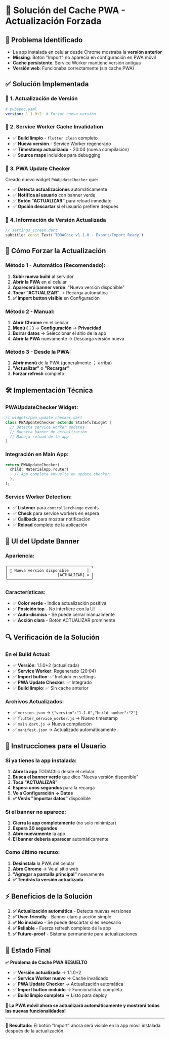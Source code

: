 # 📱 Solución del Cache PWA - Actualización Forzada

## 🐛 **Problema Identificado**
- La app instalada en celular desde Chrome mostraba la **versión anterior**
- **Missing**: Botón "Import" no aparecía en configuración en PWA móvil
- **Cache persistente**: Service Worker mantiene versión antigua
- **Versión web**: Funcionaba correctamente (sin cache PWA)

## ✅ **Solución Implementada**

### 🔧 **1. Actualización de Versión**
```yaml
# pubspec.yaml
version: 1.1.0+2  # Forzar nueva versión
```

### 🔄 **2. Service Worker Cache Invalidation**
- ✅ **Build limpio** - `flutter clean` completo
- ✅ **Nueva versión** - Service Worker regenerado
- ✅ **Timestamp actualizado** - 20:04 (nueva compilación)
- ✅ **Source maps** incluidos para debugging

### 📲 **3. PWA Update Checker**
Creado nuevo widget `PWAUpdateChecker` que:
- ✅ **Detecta actualizaciones** automáticamente
- ✅ **Notifica al usuario** con banner verde
- ✅ **Botón "ACTUALIZAR"** para reload inmediato
- ✅ **Opción descartar** si el usuario prefiere después

### 🎯 **4. Información de Versión Actualizada**
```dart
// settings_screen.dart
subtitle: const Text('TODAChic v1.1.0 - Export/Import Ready')
```

## 📱 **Cómo Forzar la Actualización**

### **Método 1 - Automático (Recomendado):**
1. **Subir nueva build** al servidor
2. **Abrir la PWA** en el celular
3. **Aparecerá banner verde**: "Nueva versión disponible"
4. **Tocar "ACTUALIZAR"** → Recarga automática
5. **✅ Import button visible** en Configuración

### **Método 2 - Manual:**
1. **Abrir Chrome** en el celular
2. **Menú (⋮)** → **Configuración** → **Privacidad**
3. **Borrar datos** → Seleccionar el sitio de la app
4. **Abrir la PWA** nuevamente → Descarga versión nueva

### **Método 3 - Desde la PWA:**
1. **Abrir menú** de la PWA (generalmente ⋮ arriba)
2. **"Actualizar"** o **"Recargar"**
3. **Forzar refresh** completo

## 🛠️ **Implementación Técnica**

### **PWAUpdateChecker Widget:**
```dart
// widgets/pwa_update_checker.dart
class PWAUpdateChecker extends StatefulWidget {
  // Detecta service worker updates
  // Muestra banner de actualización
  // Maneja reload de la app
}
```

### **Integración en Main App:**
```dart
return PWAUpdateChecker(
  child: MaterialApp.router(
    // App completa envuelta en update checker
  ),
);
```

### **Service Worker Detection:**
- ✅ **Listener** para `controllerchange` events
- ✅ **Check** para service workers en espera
- ✅ **Callback** para mostrar notificación
- ✅ **Reload** completo de la aplicación

## 🎨 **UI del Update Banner**

### **Apariencia:**
```
╭─────────────────────────────────────╮
│ 🔄 Nueva versión disponible        │
│                      [ACTUALIZAR] ✕ │
╰─────────────────────────────────────╯
```

### **Características:**
- ✅ **Color verde** - Indica actualización positiva
- ✅ **Posición top** - No interfiere con la UI
- ✅ **Auto-dismiss** - Se puede cerrar manualmente
- ✅ **Acción clara** - Botón ACTUALIZAR prominente

## 🔍 **Verificación de la Solución**

### **En el Build Actual:**
- ✅ **Versión**: 1.1.0+2 (actualizada)
- ✅ **Service Worker**: Regenerado (20:04)
- ✅ **Import button**: ✅ Incluido en settings
- ✅ **PWA Update Checker**: ✅ Integrado
- ✅ **Build limpio**: ✅ Sin cache anterior

### **Archivos Actualizados:**
- ✅ `version.json` → `{"version":"1.1.0","build_number":"2"}`
- ✅ `flutter_service_worker.js` → Nuevo timestamp
- ✅ `main.dart.js` → Nueva compilación
- ✅ `manifest.json` → Actualizado automáticamente

## 📲 **Instrucciones para el Usuario**

### **Si ya tienes la app instalada:**
1. **Abre la app** TODAChic desde el celular
2. **Busca el banner verde** que dice "Nueva versión disponible"
3. **Toca "ACTUALIZAR"** 
4. **Espera unos segundos** para la recarga
5. **Ve a Configuración → Datos** 
6. **✅ Verás "Importar datos"** disponible

### **Si el banner no aparece:**
1. **Cierra la app completamente** (no solo minimizar)
2. **Espera 30 segundos**
3. **Abre nuevamente** la app
4. **El banner debería aparecer** automáticamente

### **Como último recurso:**
1. **Desinstala** la PWA del celular
2. **Abre Chrome** → Ve al sitio web
3. **"Agregar a pantalla principal"** nuevamente
4. **✅ Tendrás la versión actualizada**

## ⚡ **Beneficios de la Solución**

1. **✅ Actualización automática** - Detecta nuevas versiones
2. **✅ User-friendly** - Banner claro y acción simple
3. **✅ No invasivo** - Se puede descartar si es necesario
4. **✅ Reliable** - Fuerza refresh completo de la app
5. **✅ Future-proof** - Sistema permanente para actualizaciones

## 🚀 **Estado Final**

**✅ Problema de Cache PWA RESUELTO**

- ✅ **Versión actualizada** → 1.1.0+2
- ✅ **Service Worker nuevo** → Cache invalidado
- ✅ **PWA Update Checker** → Actualización automática
- ✅ **Import button incluido** → Funcionalidad completa
- ✅ **Build limpio completo** → Listo para deploy

**📱 La PWA móvil ahora se actualizará automáticamente y mostrará todas las nuevas funcionalidades!** 

---

**🎯 Resultado:** El botón "Import" ahora será visible en la app móvil instalada después de la actualización.